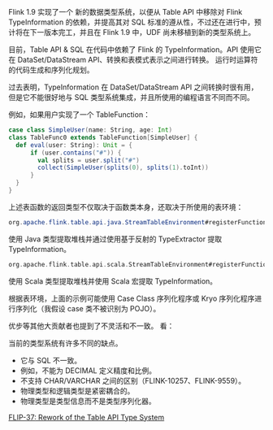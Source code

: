Flink 1.9 实现了一个 新的数据类型系统，以便从 Table API 中移除对 Flink TypeInformation 的依赖，并提高其对 SQL 标准的遵从性，不过还在进行中，预计将在下一版本完工，并且在 Flink 1.9 中，UDF 尚未移植到新的类型系统上。

目前，Table API & SQL 在代码中依赖了 Flink 的 TypeInformation。API 使用它在 DataSet/DataStream API、转换和表模式表示之间进行转换。 运行时运算符的代码生成和序列化规划。

过去表明，TypeInformation 在 DataSet/DataStream API 之间转换时很有用，但是它不能很好地与 SQL 类型系统集成，并且所使用的编程语言不同而不同。

例如，如果用户实现了一个 TableFunction：
```scala
case class SimpleUser(name: String, age: Int)
class TableFunc0 extends TableFunction[SimpleUser] {
  def eval(user: String): Unit = {
      if (user.contains("#")) {
        val splits = user.split("#")
        collect(SimpleUser(splits(0), splits(1).toInt))
      }
  }
}
```
上述表函数的返回类型不仅取决于函数类本身，还取决于所使用的表环境：
```java
org.apache.flink.table.api.java.StreamTableEnvironment#registerFunction
```
使用 Java 类型提取堆栈并通过使用基于反射的 TypeExtractor 提取 TypeInformation。
```scala
org.apache.flink.table.api.scala.StreamTableEnvironment#registerFunction
```
使用 Scala 类型提取堆栈并使用 Scala 宏提取 TypeInformation。

根据表环境，上面的示例可能使用 Case Class 序列化程序或 Kryo 序列化程序进行序列化（我假设 case 类不被识别为 POJO）。

优步等其他大贡献者也提到了不灵活和不一致。 看：

当前的类型系统有许多不同的缺点。
- 它与 SQL 不一致。
- 例如，不能为 DECIMAL 定义精度和比例。
- 不支持 CHAR/VARCHAR 之间的区别（FLINK-10257、FLINK-9559）。
- 物理类型和逻辑类型是紧密耦合的。
- 物理类型是类型信息而不是类型序列化器。




[FLIP-37: Rework of the Table API Type System](https://cwiki.apache.org/confluence/display/FLINK/FLIP-37%3A+Rework+of+the+Table+API+Type+System)
